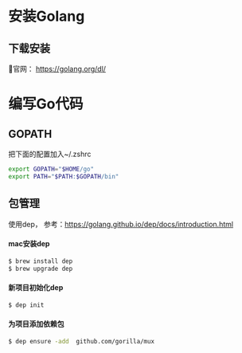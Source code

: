 # 安装Golang 

## 下载安装
官网：
https://golang.org/dl/

# 编写Go代码

## GOPATH

把下面的配置加入~/.zshrc
```zsh
export GOPATH="$HOME/go"
export PATH="$PATH:$GOPATH/bin"
```

## 包管理
使用dep， 参考：https://golang.github.io/dep/docs/introduction.html

#### mac安装dep

```zsh
$ brew install dep
$ brew upgrade dep
```

#### 新项目初始化dep

```zsh
$ dep init
```

#### 为项目添加依赖包

```zsh
$ dep ensure -add  github.com/gorilla/mux
```


